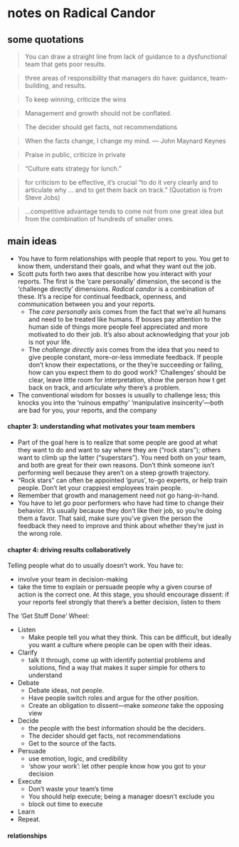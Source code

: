 # notes on Radical Candor

## some quotations

> You can draw a straight line from lack of guidance to a dysfunctional team that gets poor results.

> three areas of responsibility that managers do have: guidance, team-building, and results.

> To keep winning, criticize the wins

> Management and growth should not be conflated.

> The decider should get facts, not recommendations

> When the facts change, I change my mind. — John Maynard Keynes

> Praise in public, criticize in private

> “Culture eats strategy for lunch.”

> for criticism to be effective, it’s crucial “to do it very clearly and to articulate why … and to get them back on track.” (Quotation is from Steve Jobs)

> …competitive advantage tends to come not from one great idea but from the combination of hundreds of smaller ones.

## main ideas

- You have to form relationships with people that report to you. You get to know them, understand their goals, and what they want out the job.
- Scott puts forth two axes that describe how you interact with your reports. The first is the ‘care personally’ dimension, the second is the ‘challenge directly’ dimensions. _Radical candor_ is a combination of these. It’s a recipe for continual feedback, openness, and communication between you and your reports.
	- The _care personally_ axis comes from the fact that we’re all humans and need to be treated like humans. If bosses pay attention to the human side of things more people feel appreciated and more motivated to do their job. It’s also about acknowledging that your job is not your life.
	- The _challenge directly_ axis comes from the idea that you need to give people constant, more-or-less immediate feedback. If people don’t know their expectations, or the they’re succeeding or failing, how can you expect them to do good work? ‘Challenges’ should be clear, leave little room for interpretation, show the person how t get back on track, and articulate _why_ there’s a problem.
- The conventional wisdom for bosses is usually to challenge less; this knocks you into the ‘ruinous empathy’ ‘manipulative insincerity’—both are bad for you, your reports, and the company

#### chapter 3: understanding what motivates your team members

- Part of the goal here is to realize that some people are good at what they want to do and want to say where they are (“rock stars”); others want to climb up the latter (“superstars”). You need both on your team, and both are great for their own reasons. Don’t think someone isn’t performing well because they aren’t on a steep growth trajectory.
- “Rock stars” can often be appointed ‘gurus’, to-go experts, or help train people. Don’t let your crappiest employees train people.
- Remember that growth and management need not go hang-in-hand.
- You have to let go poor performers who have had time to change their behavior. It’s usually because they don’t like their job, so you’re doing them a favor. That said, make sure you’ve given the person the feedback they need to improve and think about whether they’re just in the wrong role.

#### chapter 4: driving results collaboratively 

Telling people what do to usually doesn’t work. You have to:
- involve your team in decision-making
- take the time to explain or persuade people why a given course of action is the correct one. At this stage, you should encourage dissent: if your reports feel strongly that there’s a better decision, listen to them

The ‘Get Stuff Done’ Wheel:

- Listen
	- Make people tell you what they think. This can be difficult, but ideally you want a culture where people can be open with their ideas.
- Clarify
	- talk it through, come up with identify potential problems and solutions, find a way that makes it super simple for others to understand
- Debate 
	- Debate ideas, not people. 
	- Have people switch roles and argue for the other position.
	- Create an obligation to dissent—make _someone_ take the opposing view
- Decide
	- the people with the best information should be the deciders.
	- The decider should get facts, not recommendations
	- Get to the source of the facts.
- Persuade 
	- use emotion, logic, and credibility
	- ‘show your work’: let other people know how you got to your decision
- Execute
	- Don’t waste your team’s time
	- You should help execute; being a manager doesn’t exclude you
	- block out time to execute
- Learn
- Repeat.


#### relationships
